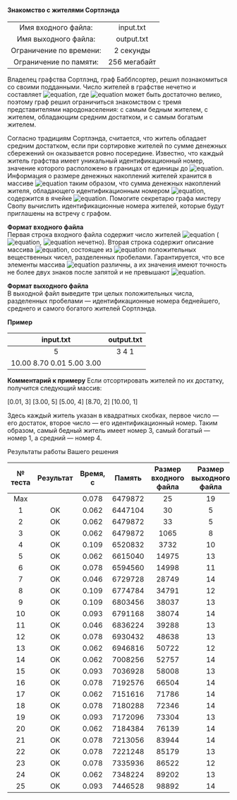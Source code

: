 #### Знакомство с жителями Сортлэнда ####


|                          |              |
|:------------------------:|:------------:|
| Имя входного файла:      | input.txt    |
| Имя выходного файла:     | output.txt   |
| Ограничение по времени:  | 2 секунды    |
| Ограничение по памяти:   | 256 мегабайт |

Владелец графства Сортлэнд, граф Бабблсортер, решил познакомиться со своими подданными. Число жителей в графстве нечетно и составляет ![equation](http://latex.codecogs.com/svg.latex?\inline&space;n), где ![equation](http://latex.codecogs.com/svg.latex?\inline&space;n) может быть достаточно велико, поэтому граф решил ограничиться знакомством с тремя представителями народонаселения: с самым бедным жителем, с жителем, обладающим средним достатком, и с самым богатым жителем.

Согласно традициям Сортлэнда, считается, что житель обладает средним достатком, если при сортировке жителей по сумме денежных сбережений он оказывается ровно посередине. Известно, что каждый житель графства имеет уникальный идентификационный номер, значение которого расположено в границах от единицы до ![equation](http://latex.codecogs.com/svg.latex?\inline&space;n). Информация о размере денежных накоплений жителей хранится в массиве ![equation](http://latex.codecogs.com/svg.latex?\inline&space;M) таким образом, что сумма денежных накоплений жителя, обладающего идентификационным номером ![equation](http://latex.codecogs.com/svg.latex?\inline&space;i), содержится в ячейке ![equation](http://latex.codecogs.com/svg.latex?\inline&space;M[i]). Помогите секретарю графа мистеру Свопу вычислить идентификационные номера жителей, которые будут приглашены на встречу с графом.

__Формат входного файла__<br>
Первая строка входного файла содержит число жителей ![equation](http://latex.codecogs.com/svg.latex?\inline&space;n) (![equation](http://latex.codecogs.com/svg.latex?\inline&space;3&space;\le&space;n&space;\le&space;9999), ![equation](http://latex.codecogs.com/svg.latex?\inline&space;n) нечетно). Вторая строка содержит описание массива ![equation](http://latex.codecogs.com/svg.latex?\inline&space;M), состоящее из ![equation](http://latex.codecogs.com/svg.latex?\inline&space;n) положительных вещественных чисел, разделенных пробелами. Гарантируется, что все элементы массива ![equation](http://latex.codecogs.com/svg.latex?\inline&space;M) различны, а их значения имеют точность не более двух знаков после запятой и не превышают ![equation](http://latex.codecogs.com/svg.latex?\inline&space;10^6).

__Формат выходного файла__<br>
В выходной файл выведите три целых положительных числа, разделенных пробелами — идентификационные номера беднейшего, среднего и самого богатого жителей Сортлэнда.

__Пример__

|         input.txt         |  output.txt  |
|:-------------------------:|:------------:|
| 5                         | 3 4 1        |
| 10.00 8.70 0.01 5.00 3.00 |              |

__Комментарий к примеру__
Если отсортировать жителей по их достатку, получится следующий массив:

[0.01, 3] [3.00, 5] [5.00, 4] [8.70, 2] [10.00, 1]

Здесь каждый житель указан в квадратных скобках, первое число — его достаток, второе число — его идентификационный номер. Таким образом, самый бедный житель имеет номер 3, самый богатый — номер 1, а средний — номер 4.

Результаты работы Вашего решения

|№ теста| Результат | Время, с |  Память | Размер входного файла | Размер выходного файла |
|:------:|:---------:|:--------:|:-------:|:---------------------:|:----------------------:|
|  Max	 |           |	0.078	| 6479872 |	25         	          | 19                     |
| 1	     | OK   	 |  0.062	| 6447104 |	30                    |	5                      | 
| 2	     | OK	     |  0.062	| 6479872 | 33	                  | 5                      | 
| 3	     | OK	     |  0.062	| 6479872 |	1065	              | 8                      | 
| 4	     | OK	     |  0.109	| 6520832 | 3732	              | 10                     | 
| 5	     | OK	     |  0.062	| 6615040 |	14975	              | 13                     | 
| 6	     | OK	     |  0.078	| 6594560 |	14998	              | 11                     |
| 7	     | OK	     |  0.046	| 6729728 |	28749	              | 14                     | 
| 8	     | OK	     |  0.109	| 6774784 |	34791	              | 12                     | 
| 9	     | OK	     |  0.109	| 6803456 |	38037	              | 13                     |
| 10	 | OK	     |  0.093	| 6791168 |	38074	              | 14                     |
| 11	 | OK	     |  0.046	| 6836224 |	39288	              | 13                     |
| 12	 | OK	     |  0.078	| 6930432 |	48638	              | 13                     | 
| 13	 | OK	     |  0.062	| 6946816 |	50722	              | 12                     | 
| 14	 | OK	     |  0.062	| 7008256 |	52757	              | 14                     | 
| 15	 | OK	     |  0.093	| 7036928 |	58008	              | 13                     | 
| 16	 | OK	     |  0.078	| 7192576 |	66504	              | 14                     | 
| 17	 | OK	     |  0.062	| 7151616 |	71786	              | 14                     | 
| 18	 | OK	     |  0.078	| 7180288 |	72346	              | 14                     | 
| 19	 | OK	     |  0.093	| 7172096 |	73304	              | 13                     | 
| 20	 | OK	     |  0.062	| 7184384 |	76139	              | 14                     | 
| 21	 | OK	     |  0.078	| 7213056 |	83944	              | 14                     | 
| 22	 | OK	     |  0.078	| 7221248 |	85179	              | 13                     | 
| 23	 | OK	     |  0.078	| 7335936 |	86522	              | 12                     | 
| 24	 | OK	     |  0.062	| 7348224 |	89202	              | 13                     | 
| 25	 | OK	     |  0.093	| 7446528 |	98892	              | 14                     | 
